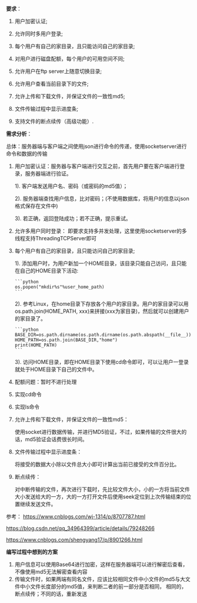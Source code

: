 **要求**：

1. 用户加密认证;

2. 允许同时多用户登录;

3. 每个用户有自己的家目录，且只能访问自己的家目录;

4. 对用户进行磁盘配额，每个用户的可用空间不同;

5. 允许用户在ftp server上随意切换目录;

6. 允许用户查看当前目录下的文件;

7. 允许上传和下载文件，并保证文件的一致性md5;

8. 文件传输过程中显示进度条;

9. 支持文件的断点续传（高级功能）.



**需求分析**：

总体：服务器端与客户端之间使用json进行命令的传递，使用socketserver进行命令和数据的传输

1. 用户加密认证：服务器与客户端进行交互之前，首先用户要在客户端进行登录，服务器端进行验证。
    
    1). 客户端发送用户名、密码（或密码的md5值）；
    
    2). 服务器端查找用户信息，比对密码；(不使用数据库，将用户的信息以json格式保存在文件中)
    
    3). 若正确，返回登陆成功；若不正确，提示重试。
    
2. 允许多用户同时登录：
    即要求支持多并发处理，这里使用socketserver的多线程支持ThreadingTCPServer即可
    
3.  每个用户有自己的家目录，且只能访问自己的家目录;
    
    1). 添加用户时，为用户新加一个HOME目录，该目录只能自己访问，且只能在自己的HOME目录下活动:
        
        ```python
        os.popen("mkdir%s"%user_home_path)
        ```
        
    2). 参考Linux，在home目录下存放各个用户的家目录。用户的家目录可以用os.path.join(HOME_PATH, xxx)来拼接(xxx为家目录)，然后就可以创建用户的家目录了。
        
        ```python
        BASE_DIR=os.path.dirname(os.path.dirname(os.path.abspath(__file__)))
        HOME_PATH=os.path.join(BASE_DIR,"home")
        print(HOME_PATH)
        ```
    
    3). 访问HOME目录，即在HOME目录下使用cd命令即可，可以让用户一登录就处于HOME目录下自己的文件中。
    
4. 配额问题：暂时不进行处理

5. 实现cd命令

6. 实现ls命令

7. 允许上传和下载文件，并保证文件的一致性md5：
    
    使用socket进行数据传输，并进行MD5验证，不过，如果传输的文件很大的话，md5验证会话费很长时间。
    
8. 文件传输过程中显示进度条：
    
    将接受的数据大小除以文件总大小即可计算出当前已接受的文件百分比。

9. 断点续传：
    
    对中断传输的文件，再次进行下载时，先比较文件大小，小的一方将当前文件大小发送给大的一方，大的一方打开文件后使用seek定位到上次传输结束的位置继续发送文件。



参考：
https://www.cnblogs.com/wj-1314/p/8707787.html

https://blog.csdn.net/qq_34964399/article/details/79248266

https://www.cnblogs.com/shengyang17/p/8901266.html


**编写过程中想到的方案**

1. 用户信息可以使用Base64进行加密，这样在服务器端可以进行解密后查看，不像使用md5无法解密查看内容
2. 传输文件时，如果两端有同名文件，应该比较相同文件中小文件的md5与大文件中小文件长度部分的md5值，来判断二者的前一部分是否相同，
相同的，断点续传；不同的话，重新发送

    